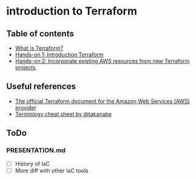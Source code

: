 # introduction to Terraform

## Table of contents

* [What is Terraform?](./PRESENTAION.md)
* [Hands-on 1: Introduction Terraform](./HANDSON1.md)
* [Hands-on 2: Incorporate existing AWS resources from new Terraform projects](./HANDSON2.md)

## Useful references

* [The official Terraform document for the Amazon Web Services (AWS) provider](https://registry.terraform.io/providers/hashicorp/aws/latest/docs)
* [Terminlogy cheat sheet by @takanabe](./CHEAT_SHEET.md)

## ToDo
### PRESENTATION.md

- [ ] History of IaC
- [ ] More diff with other IaC tools
